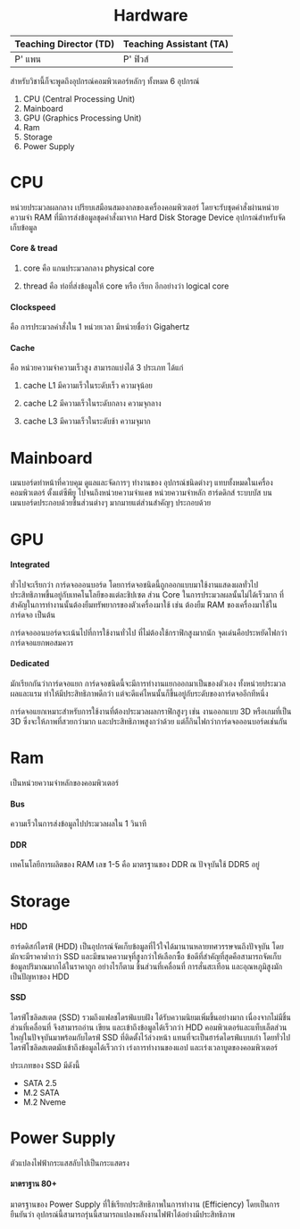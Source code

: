﻿<div align="center">
<h1>Hardware</h1>
</div>

<div align="center">

|Teaching Director (TD) | Teaching Assistant (TA) |
|-------|------|
| P' แพน | P' ฟิวส์|


</div>

สำหรับวิชานี้ก็จะพูดถึงอุปกรณ์คอมพิวเตอร์หลักๆ ทั้งหมด 6 อุปกรณ์
 1. CPU (Central Processing Unit)
 2. Mainboard
 3. GPU (Graphics Processing Unit)
 4. Ram
 5. Storage
 6. Power Supply

# CPU

หน่วยประมวลผลกลาง เปรียบเสมือนสมองกลของเครื่องคอมพิวเตอร์ โดยจะรับชุดคำสั่งผ่านหน่วยความจำ RAM ที่มีการส่งข้อมูลชุดคำสั่งมาจาก Hard Disk Storage Device อุปกรณ์สำหรับจัดเก็บข้อมูล

#### Core & tread

1.  core คือ แกนประมวลกลาง physical core
    
2.  thread คือ ท่อที่ส่งข้อมูลให้ core หรือ เรียก อีกอย่างว่า logical core

#### Clockspeed

คือ การประมวลคำสั่งใน 1 หน่วยเวลา มีหน่วยชื่อว่า Gigahertz

#### Cache

คือ หน่วยความจำความเร็วสูง สามารถแบ่งได้ 3 ประเภท ได้แก่
    

1.  cache L1 มีความเร็วในระดับเร็ว ความจุน้อย
    
2.  cache L2 มีความเร็วในระดับกลาง ความจุกลาง
    
3.  cache L3 มีความเร็วในระดับช้า ความจุมาก


# Mainboard
เมนบอร์ดทำหน้าที่ควบคุม ดูแลและจัดการๆ ทำงานของ อุปกรณ์ชนิดต่างๆ แทบทั้งหมดในเครื่องคอมพิวเตอร์ ตั้งแต่ซีพียู ไปจนถึงหน่วยความจำแคช หน่วยความจำหลัก ฮาร์ดดิกส์ ระบบบัส บนเมนบอร์ดประกอบด้วยชิ้นส่วนต่างๆ มากมายแต่ส่วนสำคัญๆ ประกอบด้วย

# GPU

#### Integrated
ทั่วไปจะเรียกว่า การ์ดจอออนบอร์ด โดยการ์ดจอชนิดนี้ถูกออกแบบมาใช้งานแสดงผลทั่วไป ประสิทธิภาพขึ้นอยู่กับเทคโนโลยีของแต่ละชิปเซต ส่วน Core ในการประมวลผลนั้นไม่ได้เร็วมาก ที่สำคัญในการทำงานนั้นต้องยืมทรัพยากรของตัวเครื่องมาใช้ เช่น ต้องยืม RAM  ของเครื่องมาใช้ในการ์ดจอ เป็นต้น

การ์ดจอออนบอร์ดจะเน้นไปที่การใช้งานทั่วไป ที่ไม่ต้องใช้กราฟิกสูงมากนัก จุดเด่นคือประหยัดไฟกว่าการ์ดจอแยกพอสมควร
#### Dedicated
มักเรียกกันว่าการ์ดจอแยก  การ์ดจอชนิดนี้จะมีการทำงานแยกออกมาเป็นของตัวเอง ทั้งหน่วยประมวลผลและแรม ทำให้มีประสิทธิภาพดีกว่า แต่จะดีแค่ไหนนั้นก็ขึ้นอยู่กับระดับของการ์ดจออีกทีหนึ่ง

การ์ดจอแยกเหมาะสำหรับการใช้งานที่ต้องประมวลผลกราฟิกสูงๆ เช่น งานออกแบบ 3D  หรือเกมที่เป็น 3D  ซึ่งจะให้ภาพที่สวยกว่ามาก และประสิทธิภาพสูงกว่าด้วย แต่ก็กินไฟกว่าการ์ดจอออนบอร์ดเช่นกัน

# Ram
เป็นหน่วยความจำหลักของคอมพิวเตอร์
#### Bus
ความเร็วในการส่งข้อมูลไปประมวลผลใน 1 วินาที
#### DDR
เทคโนโลยีการผลิตของ RAM
เลข 1-5 คือ มาตรฐานของ DDR ณ ปัจจุบันใช้ DDR5 อยู่

# Storage
#### HDD
ฮาร์ดดิสก์ไดรฟ์ (HDD) เป็นอุปกรณ์จัดเก็บข้อมูลที่ไว้ใจได้มานานหลายทศวรรษจนถึงปัจจุบัน โดยมักจะมีราคาต่ำกว่า SSD และมีขนาดความจุที่สูงกว่าให้เลือกซื้อ ข้อดีที่สำคัญที่สุดคือสามารถจัดเก็บข้อมูลปริมาณมากได้ในราคาถูก อย่างไรก็ตาม ชิ้นส่วนที่เคลื่อนที่ การสั่นสะเทือน และอุณหภูมิสูงมักเป็นปัญหาของ HDD
#### SSD
ไดรฟ์โซลิดสเตต (SSD) รวมถึงแฟลชไดรฟ์แบบฝัง ได้รับความนิยมเพิ่มขึ้นอย่างมาก เนื่องจากไม่มีชิ้นส่วนที่เคลื่อนที่ จึงสามารถอ่าน เขียน และเข้าถึงข้อมูลได้เร็วกว่า HDD คอมพิวเตอร์และแท็บเล็ตส่วนใหญ่ในปัจจุบันมาพร้อมกับไดรฟ์ SSD ที่ติดตั้งไว้ล่วงหน้า แทนที่จะเป็นฮาร์ดไดรฟ์แบบเก่า โดยทั่วไป ไดรฟ์โซลิดสเตตมักเข้าถึงข้อมูลได้เร็วกว่า เร่งการทำงานของแอป และเร่งเวลาบูตของคอมพิวเตอร์

ประเภทของ SSD มีดังนี้
 - SATA 2.5
 - M.2 SATA
 - M.2 Nveme

 
# Power Supply
ตัวแปลงไฟฟ้ากระแสสลับไปเป็นกระแสตรง
#### มาตราฐาน 80+
มาตรฐานของ Power Supply ที่ใช้เรียกประสิทธิภาพในการทำงาน (Efficiency) โดยเป็นการยืนยันว่า อุปกรณ์นี้สามารถรุ่นนี้สามารถแปลงพลังงานไฟฟ้าได้อย่างมีประสิทธิภาพ
